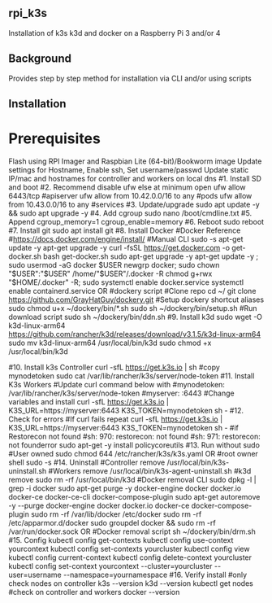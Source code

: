 ## rpi_k3s
Installation of k3s k3d and docker on a Raspberry Pi 3 and/or 4
## Background
Provides step by step method for installation via CLI and/or using scripts
## Installation
# Prerequisites
Flash using RPI Imager and Raspbian Lite (64-bit)/Bookworm image
Update settings for Hostname, Enable ssh, Set username/passwd
Update static IP/mac and hostnames for controller and workers on local dns
#1.	Install SD and boot
#2.	Recommend disable ufw else at minimum open
ufw allow 6443/tcp #apiserver
ufw allow from 10.42.0.0/16 to any #pods
ufw allow from 10.43.0.0/16 to any #services
#3.	Update/upgrade
sudo apt update -y && sudo apt upgrade -y
#4.	Add cgroup 
sudo nano /boot/cmdline.txt 
#5.	Append 
cgroup_memory=1 cgroup_enable=memory
#6.	Reboot
sudo reboot
#7.	Install git
sudo apt install git
#8.	Install Docker 
#Docker Reference
#https://docs.docker.com/engine/install/
#Manual CLI
sudo -s
apt-get update -y
apt-get upgrade -y
curl -fsSL https://get.docker.com -o get-docker.sh
bash get-docker.sh
sudo apt-get upgrade -y
apt-get update -y ; sudo usermod -aG docker $USER
newgrp docker; sudo chown "$USER":"$USER" /home/"$USER"/.docker -R
chmod g+rwx "$HOME/.docker" -R; sudo systemctl enable docker.service
systemctl enable containerd.service
OR
#dockery script 
#Clone repo
cd ~/
git clone https://github.com/GrayHatGuy/dockery.git
#Setup dockery shortcut aliases
sudo chmod u+x ~/dockery/bin/*.sh
sudo sh ~/dockery/bin/setup.sh
#Run download script
sudo sh ~/dockery/bin/ddn.sh
#9.	Install k3d
sudo wget -O k3d-linux-arm64 https://github.com/rancher/k3d/releases/download/v3.1.5/k3d-linux-arm64
sudo mv k3d-linux-arm64 /usr/local/bin/k3d
sudo chmod +x /usr/local/bin/k3d
 
#10.	Install k3s Controller
curl -sfL https://get.k3s.io | sh 
#copy mynodetoken
sudo cat /var/lib/rancher/k3s/server/node-token
#11.	Install K3s Workers
#Update curl command below with
#mynodetoken: /var/lib/rancher/k3s/server/node-token
#myserver: <controlIP>:6443
#Change variables and install
curl -sfL https://get.k3s.io | K3S_URL=https://myserver:6443 K3S_TOKEN=mynodetoken sh -
#12.	Check for errors
#If curl fails repeat
curl -sfL https://get.k3s.io | K3S_URL=https://myserver:6443 K3S_TOKEN=mynodetoken sh -
#if Restorecon not found
#sh: 970: restorecon: not found
#sh: 971: restorecon: not founderror 
sudo apt-get -y install policycoreutils
#13.	Run without sudo 
#User owned
sudo chmod 644 /etc/rancher/k3s/k3s.yaml
OR
#root owner shell
sudo -s 
#14.	Uninstall
#Controller remove 
/usr/local/bin/k3s-uninstall.sh
#Workers remove
/usr/local/bin/k3s-agent-uninstall.sh
#k3d remove
sudo rm -rf /usr/local/bin/k3d
#Docker removal CLI
sudo dpkg -l | grep -i docker
sudo apt-get purge -y docker-engine docker docker.io docker-ce docker-ce-cli docker-compose-plugin 
sudo apt-get autoremove -y --purge docker-engine docker docker.io docker-ce docker-compose-plugin 
sudo rm -rf /var/lib/docker /etc/docker
sudo rm -rf /etc/apparmor.d/docker
sudo groupdel docker && sudo rm -rf /var/run/docker.sock 
OR
#Docker removal script
sh ~/dockery/bin/drm.sh 
#15.	Config 
kubectl config get-contexts
kubectl config use-context yourcontext
kubectl config set-contexts yourcluster
kubectl config view
kubectl config current-context
kubectl config delete-context yourcluster
kubectl config set-context yourcontext --cluster=yourcluster --user=username --namespace=yournamespace
#16.	Verify install
#only check nodes on controller
k3s --version
k3d --version
kubectl get nodes 
#check on controller and workers
docker --version
